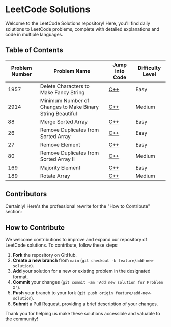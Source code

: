 # LeetCode Solutions

Welcome to the LeetCode Solutions repository! Here, you'll find daily solutions to LeetCode problems, complete with detailed explanations and code in multiple languages.

## Table of Contents

| Problem Number | Problem Name                                           | Jump into Code                                                   | Difficulty Level |
|----------------|--------------------------------------------------------|------------------------------------------------------------------|------------------|
| 1957           | Delete Characters to Make Fancy String                 | [C++](https://leetcode.com/submissions/detail/1439698548/)      | Easy             | 
| 2914           | Minimum Number of Changes to Make Binary String Beautiful | [C++](https://github.com/suma-iya/leetcode/blob/main/2914.%20Minimum%20Number%20of%20Changes%20to%20Make%20Binary%20String%20Beautiful.cpp) | Medium           |
| 88             | Merge Sorted Array                                     | [C++](https://github.com/suma-iya/leetcode/blob/main/88.%20Merge%20Sorted%20Array) | Easy             |
| 26             | Remove Duplicates from Sorted Array                    | [C++](https://github.com/suma-iya/leetcode/blob/main/Code%20Testcase%20Test%20Result%20Test%20Result%2026.%20Remove%20Duplicates%20from%20Sorted%20Array) | Easy             |
| 27             | Remove Element                                         | [C++](https://github.com/suma-iya/leetcode/blob/main/Remove%20Element) | Easy             |
| 80             | Remove Duplicates from Sorted Array II                 | [C++](https://github.com/suma-iya/leetcode/blob/main/80.%20Remove%20Duplicates%20from%20Sorted%20Array%20II) | Medium           |
| 169             | Majority Element| [C++](https://github.com/suma-iya/leetcode/blob/main/Remove%20Element) | Easy             |
| 189             |Rotate Array| [C++](https://github.com/suma-iya/leetcode/blob/main/189.%20Rotate%20Array) | Medium             |


## Contributors

<!-- - John Doe [@johndoe](https://github.com/johndoe)
- Jane Smith [@janesmith](https://github.com/janesmith) -->

Certainly! Here's the professional rewrite for the "How to Contribute" section:

## How to Contribute

We welcome contributions to improve and expand our repository of LeetCode solutions. To contribute, follow these steps:

1. **Fork** the repository on GitHub.
2. **Create a new branch** from `main` (`git checkout -b feature/add-new-solution`).
3. **Add** your solution for a new or existing problem in the designated format.
4. **Commit** your changes (`git commit -am 'Add new solution for Problem X'`).
5. **Push** your branch to your fork (`git push origin feature/add-new-solution`).
6. **Submit** a Pull Request, providing a brief description of your changes.

Thank you for helping us make these solutions accessible and valuable to the community!
